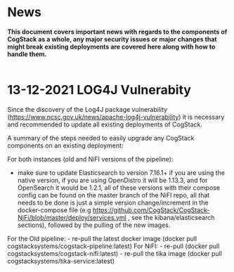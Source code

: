 # News
<strong>This document covers important news with regards to the components of CogStack as a whole, any major security issues or major changes that might break existing deployments are covered here along with how to handle them.</strong>
</br>
</br>

# 13-12-2021 LOG4J Vulnerabity


Since the discovery of the Log4J package vulnerability (https://www.ncsc.gov.uk/news/apache-log4j-vulnerability) it is necessary and recommended to update all existing deployments of CogStack.

A summary of the steps needed to easily upgrade any CogStack components on an existing deployment:

For both instances (old and NiFI versions of the pipeline):
</br>
- make sure to update Elasticsearch to version 7.16.1+ if you are using the native version, if you are using OpenDistro it will be 1.13.3, and for OpenSearch it would be 1.2.1, all of these versions with their compose config can be found on the master branch of the NiFI repo, all that needs to be done is just a simple version change/increment in the docker-compose file (e.g https://github.com/CogStack/CogStack-NiFi/blob/master/deploy/services.yml , see the kibana/elasticsearch sections), followed by the pulling of the new images.

For the Old pipeline:
      - re-pull the latest docker image (docker pull cogstacksystems/cogstack-pipeline:latest)
For NiFI:
      - re-pull (docker pull cogstacksystems/cogstack-nifi:latest)
      - re-pull the tika image (docker pull cogstacksystems/tika-service:latest)
      